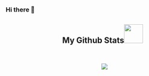 ### Hi there 👋

<!--
**Sarthak-Srivastava-71449/Sarthak-Srivastava-71449** is a ✨ _special_ ✨ repository because its `README.md` (this file) appears on your GitHub profile.

Here are some ideas to get you started:

- 🔭 I’m currently working on ...
- 🌱 I’m currently learning ...
- 👯 I’m looking to collaborate on ...
- 🤔 I’m looking for help with ...
- 💬 Ask me about ...
- 📫 How to reach me: ...
- 😄 Pronouns: ...
- ⚡ Fun fact: ...
-->

<h2 align="center">
  My Github Stats<img src="https://media.giphy.com/media/VgCDAzcKvsR6OM0uWg/giphy.gif" width="50">
</h2>
 
<br>
<p align = "center">
  <img  src = "https://github-readme-stats.vercel.app/api?username=Sarthak-Srivastava-71449&show_icons=true&theme=radical&line_height=27">
  <img src = "https://github-readme-stats.vercel.app/api/top-langs/?username=Sarthak-Srivastava-71449&hide=html,css,java,shaderlab,kotlin,hlsl&theme=radical">
</p>

<p align = "center">
 <img  src="https://github-readme-streak-stats.herokuapp.com/?user=Sarthak-Srivastava-71449&show_icons=true&locale=en&layout=compact&theme=radical&line_height=0" />
</p> 



